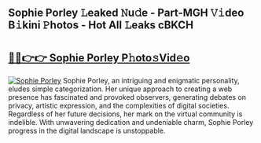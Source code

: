 ## Sophie Porley 𝙻eaked 𝙽u𝚍e - Part-MGH 𝚅𝚒deo B𝚒kini 𝙿hotos - Hot All 𝙻eaks cBKCH

# <h2><a href="http://ld1v6r.urlbe.top/?page=Sophie+Porley">🔗🔗👉👉 Sophie Porley P𝚑oto𝚜Vid𝚎o</a></h2>

[![Sophie Porley](https://i.imgur.com/eBuTRDB.gif)](http://ld1v6r.urlbe.top/?page=Sophie+Porley)
Sophie Porley, an intriguing and enigmatic personality, eludes simple categorization. Her unique approach to creating a web presence has fascinated and provoked observers, generating debates on privacy, artistic expression, and the complexities of digital societies. Regardless of her future decisions, her mark on the virtual community is indelible. With unwavering dedication and undeniable charm, Sophie Porley progress in the digital landscape is unstoppable.
